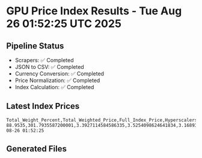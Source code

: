 # GPU Price Index Results - Tue Aug 26 01:52:25 UTC 2025

## Pipeline Status
- Scrapers: ✅ Completed
- JSON to CSV: ✅ Completed
- Currency Conversion: ✅ Completed
- Price Normalization: ✅ Completed
- Index Calculation: ✅ Completed

## Latest Index Prices
```
Total_Weight_Percent,Total_Weighted_Price,Full_Index_Price,Hyperscalers_Only_Price,Non_Hyperscalers_Only_Price,Hyperscaler_Weight,Non_Hyperscaler_Weight,Calculation_Date
88.9535,301.7935587200001,3.3927114584586335,3.5254098624641834,3.1689393147809812,55.84,33.113499999999995,2025-08-26 01:52:25
```

## Generated Files
```
```

